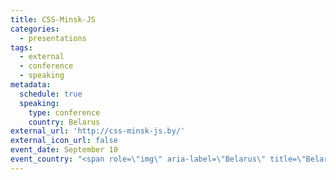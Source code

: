 ```yaml
---
title: CSS-Minsk-JS
categories:
  - presentations
tags:
  - external
  - conference
  - speaking
metadata:
  schedule: true
  speaking:
    type: conference
    country: Belarus
external_url: 'http://css-minsk-js.by/'
external_icon_url: false
event_date: September 10
event_country: "<span role=\"img\" aria-label=\"Belarus\" title=\"Belarus\">\U0001F1E7\U0001F1FE</span>"
---
```


